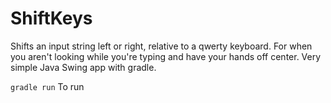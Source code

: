 # ShiftKeys
Shifts an input string left or right, relative to a qwerty keyboard. For when you aren't looking while you're typing and have your hands off center. Very simple Java Swing app with gradle.

  ```gradle run```
  To run
